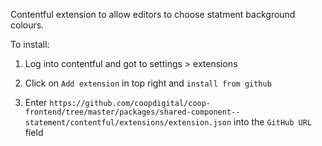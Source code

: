 
Contentful extension to allow editors to choose statment background colours.

To install:

1. Log into contentful and got to settings > extensions

2. Click on `Add extension` in top right and `install from github`

3. Enter `https://github.com/coopdigital/coop-frontend/tree/master/packages/shared-component--statement/contentful/extensions/extension.json` into the `GitHub URL` field